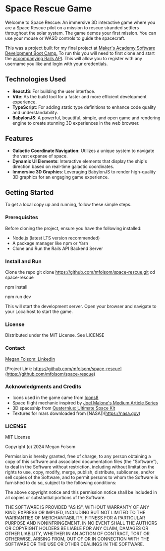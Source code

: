 # Space Rescue Game

Welcome to Space Rescue: An immersive 3D interactive game where you are a Space Rescue pilot on a mission to rescue stranded settlers throughout the solar system. The game demos your first mission. You can use your mouse or WASD controls to guide the spacecraft. 

This was a project built for my final project at [Maker's Academy Software Development Boot Camp.](https://www.makers.tech) To run this you will need to first clone and start the [accompanying Rails API](https://github.com/mfolsom/space-rescue-api). This will allow you to register with any username you like and login with your credentials.

## Technologies Used

- **ReactJS**: For building the user interface.
- **Vite**: As the build tool for a faster and more efficient development experience.
- **TypeScript**: For adding static type definitions to enhance code quality and understandability.
- **BabylonJS**: A powerful, beautiful, simple, and open game and rendering engine to create stunning 3D experiences in the web browser.

## Features

- **Galactic Coordinate Navigation**: Utilizes a unique system to navigate the vast expanse of space.
- **Dynamic UI Elements**: Interactive elements that display the ship's direction based on real-time galactic coordinates.
- **Immersive 3D Graphics**: Leveraging BabylonJS to render high-quality 3D graphics for an engaging game experience.

## Getting Started

To get a local copy up and running, follow these simple steps.

### Prerequisites

Before cloning the project, ensure you have the following installed:
- Node.js (latest LTS version recommended)
- A package manager like npm or Yarn
- Clone and Run the Rails API Backend Server

### Install and Run

  Clone the repo
   git clone https://github.com/mfolsom/space-rescue.git
   cd space-rescue

  npm install

  npm run dev

  This will start the development server. Open your browser and navigate to your Localhost to start the game.

### License
Distributed under the MIT License. See LICENSE

### Contact
 [Megan Folsom: LinkedIn](https://www.linkedin.com/in/meganfolsom)

[Project Link: https://github.com/mfolsom/space-rescue](https://github.com/mfolsom/space-rescue)


### Acknowledgments and Credits
- Icons used in the game came from [Icons8](https://icons8.com)
- Space flight mechanic inspired by [Joel Malone's Medium Article Series](https://medium.com/@joelmalone/fly-a-spaceship-in-babylonjs-part-1-the-scene-b5887dab436a)
- 3D spaceship from [Quaternius: Ultimate Space Kit](https://quaternius.com/packs/ultimatespacekit.html)
- Textures for mars downloaded from [NASA])(https://nasa.gov)

### LICENSE
MIT License

Copyright (c) 2024 Megan Folsom

Permission is hereby granted, free of charge, to any person obtaining a copy
of this software and associated documentation files (the "Software"), to deal
in the Software without restriction, including without limitation the rights
to use, copy, modify, merge, publish, distribute, sublicense, and/or sell
copies of the Software, and to permit persons to whom the Software is
furnished to do so, subject to the following conditions:

The above copyright notice and this permission notice shall be included in all
copies or substantial portions of the Software.

THE SOFTWARE IS PROVIDED "AS IS", WITHOUT WARRANTY OF ANY KIND, EXPRESS OR
IMPLIED, INCLUDING BUT NOT LIMITED TO THE WARRANTIES OF MERCHANTABILITY,
FITNESS FOR A PARTICULAR PURPOSE AND NONINFRINGEMENT. IN NO EVENT SHALL THE
AUTHORS OR COPYRIGHT HOLDERS BE LIABLE FOR ANY CLAIM, DAMAGES OR OTHER
LIABILITY, WHETHER IN AN ACTION OF CONTRACT, TORT OR OTHERWISE, ARISING FROM,
OUT OF OR IN CONNECTION WITH THE SOFTWARE OR THE USE OR OTHER DEALINGS IN THE
SOFTWARE.
